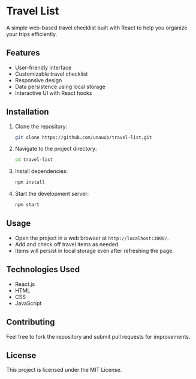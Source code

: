 # Travel List

A simple web-based travel checklist built with React to help you organize your trips efficiently.

## Features
- User-friendly interface
- Customizable travel checklist
- Responsive design
- Data persistence using local storage
- Interactive UI with React hooks

## Installation
1. Clone the repository:
   ```sh
   git clone https://github.com/unauub/travel-list.git
   ```
2. Navigate to the project directory:
   ```sh
   cd travel-list
   ```
3. Install dependencies:
   ```sh
   npm install
   ```
4. Start the development server:
   ```sh
   npm start
   ```

## Usage
- Open the project in a web browser at `http://localhost:3000/`.
- Add and check off travel items as needed.
- Items will persist in local storage even after refreshing the page.

## Technologies Used
- React.js
- HTML
- CSS
- JavaScript

## Contributing
Feel free to fork the repository and submit pull requests for improvements.

## License
This project is licensed under the MIT License.

